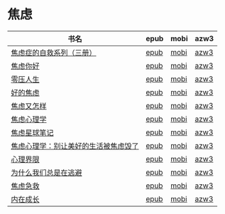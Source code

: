 # 焦虑

| 书名 | epub | mobi | azw3 |
| --- | --- | --- | --- |
| [焦虑症的自救系列（三册）](http://ct.dalanmei.com/f/31084289-586314654-4d7ce8) | [epub](http://ct.dalanmei.com/f/31084289-586314654-4d7ce8) | [mobi](http://ct.dalanmei.com/f/31084289-586314620-f69684) | [azw3](http://ct.dalanmei.com/f/31084289-586314651-616d48) |
| [焦虑你好](http://ct.dalanmei.com/f/31084289-572082349-b5fdbf) | [epub](http://ct.dalanmei.com/f/31084289-572082349-b5fdbf) | [mobi](http://ct.dalanmei.com/f/31084289-571729207-cf8071) | [azw3](http://ct.dalanmei.com/f/31084289-572111113-8e9512) |
| [零压人生](http://ct.dalanmei.com/f/31084289-572117282-a8db99) | [epub](http://ct.dalanmei.com/f/31084289-572117282-a8db99) | [mobi](http://ct.dalanmei.com/f/31084289-571654828-2ef633) | [azw3](http://ct.dalanmei.com/f/31084289-572179608-7e1192) |
| [好的焦虑](http://ct.dalanmei.com/f/31084289-572120754-9b5197) | [epub](http://ct.dalanmei.com/f/31084289-572120754-9b5197) | [mobi](http://ct.dalanmei.com/f/31084289-571638940-f56559) | [azw3](http://ct.dalanmei.com/f/31084289-572181587-9dcf0e) |
| [焦虑又怎样](http://ct.dalanmei.com/f/31084289-571809377-83dd1e) | [epub](http://ct.dalanmei.com/f/31084289-571809377-83dd1e) | [mobi](http://ct.dalanmei.com/f/31084289-571541365-e2f427) | [azw3](http://ct.dalanmei.com/f/31084289-572196313-d5700c) |
| [焦虑心理学](http://ct.dalanmei.com/f/31084289-571917997-1b5fb5) | [epub](http://ct.dalanmei.com/f/31084289-571917997-1b5fb5) | [mobi](http://ct.dalanmei.com/f/31084289-571558435-88ce83) | [azw3](http://ct.dalanmei.com/f/31084289-572203995-6baddb) |
| [焦虑星球笔记](http://ct.dalanmei.com/f/31084289-571919694-5e4464) | [epub](http://ct.dalanmei.com/f/31084289-571919694-5e4464) | [mobi](http://ct.dalanmei.com/f/31084289-571558993-994a08) | [azw3](http://ct.dalanmei.com/f/31084289-572211406-e93f0f) |
| [焦虑心理学：别让美好的生活被焦虑毁了](http://ct.dalanmei.com/f/31084289-571775825-abb2f0) | [epub](http://ct.dalanmei.com/f/31084289-571775825-abb2f0) | [mobi](http://ct.dalanmei.com/f/31084289-571507831-54623b) | [azw3](http://ct.dalanmei.com/f/31084289-571922013-b1aaa9) |
| [心理界限](http://ct.dalanmei.com/f/31084289-571776391-9fc479) | [epub](http://ct.dalanmei.com/f/31084289-571776391-9fc479) | [mobi](http://ct.dalanmei.com/f/31084289-571511501-0a78db) | [azw3](http://ct.dalanmei.com/f/31084289-571922226-20a8e5) |
| [为什么我们总是在逃避](http://ct.dalanmei.com/f/31084289-572127672-bf385d) | [epub](http://ct.dalanmei.com/f/31084289-572127672-bf385d) | [mobi](http://ct.dalanmei.com/f/31084289-571594176-6bb508) | [azw3](http://ct.dalanmei.com/f/31084289-571985023-eb3ab2) |
| [焦虑急救](http://ct.dalanmei.com/f/31084289-572128505-b3bc93) | [epub](http://ct.dalanmei.com/f/31084289-572128505-b3bc93) | [mobi](http://ct.dalanmei.com/f/31084289-571593992-b56f5d) | [azw3](http://ct.dalanmei.com/f/31084289-571985749-8bf04b) |
| [内在成长](http://ct.dalanmei.com/f/31084289-571803063-23ebfc) | [epub](http://ct.dalanmei.com/f/31084289-571803063-23ebfc) | [mobi](http://ct.dalanmei.com/f/31084289-571533235-68c86c) | [azw3](http://ct.dalanmei.com/f/31084289-571989904-842fe8) |

